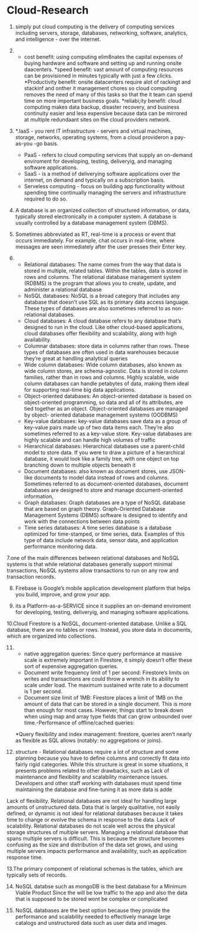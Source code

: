 # Cloud-Research

1.  simply put cloud computing is the delivery of computing services including servers, storage, databases, networking, software, analytics, and intelligence - over the internet. 

2. * cost benefit: using computing elim8nates the capital expenses of buying hardware and software
     and setting up and running onsite daacenters.
   *speed benefit: vast amount of computing resources can be provisioned in minutes typically
     with just a few clicks.
   *Productivity benefit: onsite datacenters require alot of rackingt and stackinf and onther it management chores so cloud computing removes the need of many of this tasks so that
     the it team can spend time on more  important business goals.
   *reliabi;ity benefit: cloud computing makes data backup, disaster recovery, and business continuity easier and less expensive because data can be mirrored at multiple redundaant
	 sites on the cloud providers network.
3.
     *.IaaS - you rent IT infrastructure - servers and virtual machines, storage, networks, operating systems, from a cloud provideron a pay-as-you -go basis.
     * PaaS - refers to cloud computing services that supply an on-demand enviroment for developing, testing, deliveryig, and managing software applications.
     * SaaS -  is a method of deliverying software applications over the internet, on demand and typically on a subscription basis.
     * Serveless computing - focus on building app functionality without spending time continually managing the servers and infrastructure required to do so.

4. A database is an organized collection of structured information, or data, typically stored electronically in a computer system. A database is usually controlled by a database management system (DBMS).

5. Sometimes abbreviated as RT, real-time is a process or event that occurs immediately. For example, chat occurs in real-time, where messages are seen immediately after the user presses their Enter key.

6.
	* Relational databases: The name comes from the way that data is stored in multiple, related tables. Within the tables, data is stored in rows and columns. The relational database management system (RDBMS) is the 
      program that allows you to create, update, and administer a relational database
    * NoSQL databases: NoSQL is a broad category that includes any database that doesn’t use SQL as its primary data access language. These types of databases are also sometimes referred to as non-relational databases.
    * Cloud databases: A cloud database refers to any database that’s designed to run in the cloud. Like other cloud-based applications, cloud databases offer flexibility and scalability, along with high availability. 
  	* Columnar databases: store data in columns rather than rows. These types of databases are often used in data warehouses because they’re great at handling analytical queries
    * Wide column databases: Wide column databases, also known as wide column stores, are schema-agnostic. Data is stored in column families, rather than in rows and columns. Highly scalable, wide column databases can 
      handle petabytes of data, making them ideal for supporting real-time big data applications.
  	* Object-oriented databases: An object-oriented database is based on object-oriented programming, so data and all of its attributes, are tied together as an object. Object-oriented databases are managed by object- 
      oriented database management systems (OODBMS)
    * Key-value databases:  key-value databases save data as a group of key-value pairs made up of two data items each. They’re also sometimes referred to as a key-value store. Key-value databases are highly scalable and 
      can handle high volumes of traffic 
    * Hierarchical databases: Hierarchical databases use a parent-child model to store data. If you were to draw a picture of a hierarchical database, it would look like a family tree, with one object on top branching 
      down to multiple objects beneath it
    * Document databases: also known as document stores, use JSON-like documents to model data instead of rows and columns. Sometimes referred to as document-oriented databases, document databases are designed to store 
      and manage document-oriented information,
    * Graph databases: Graph databases are a type of NoSQL database that are based on graph theory. Graph-Oriented Database Management Systems (DBMS) software is designed to identify and work with the connections between 
      data points
    * Time series databases: A time series database is a database optimized for time-stamped, or time series, data. Examples of this type of data include network data, sensor data, and application performance monitoring 
      data.

7.one of the main differences between relational databases and NoSQL systems is that while relational databases generally support minimal transactions, NoSQL systems allow transactions to run on any row and transaction records.

8. Firebase is Google’s mobile application development platform that helps you build, improve, and grow your app.
   
9. its a Platform-as-a-SERVICE since it supplies  an on-demand enviroment for developing, testing, deliveryig, and managing software applications.
   
10.Cloud Firestore is a NoSQL, document-oriented database. Unlike a SQL database, there are no tables or rows. Instead, you store data in documents, which are organized into collections.

11. 
	* native aggregation queries:  Since query performance at massive scale is extremely important in Firestore, it simply doesn’t offer these sort of expensive aggregation queries.
	* Document write frequency limit of 1 per second: Firestore’s limits on writes and transactions are could throw a wrench in its ability to scale under load. The maximum sustained write rate to a document is 1 per 		  second.
	* Document size limit of 1MB: Firestore places a limit of 1MB on the amount of data that can be stored in a single document. This is more than enough for most cases. However, things start to break down when using map 	 and  array type fields that can grow unbounded over time.-Performance of offline/cached queries:

	*Query flexibility and index management: firestore, queries aren’t nearly as flexible as SQL allows (notably: no aggregations or joins).

12. structure - Relational databases require a lot of structure and some planning because you have to define columns and correctly fit data into fairly rigid categories. While this structure is great in some situations, it presents problems related to other drawbacks, such as Lack of maintenance and flexibility and scalability 
maintenance issues. Developers and other staff working with databases must spend time maintaining the database and fine-tuning it as more data is adde

Lack of flexibility. Relational databases are not ideal for handling large amounts of unstructured data. Data that is largely qualitative, not easily defined, or dynamic is not ideal for relational databases because it takes time to change or evolve the schema in response to the data. 
Lack of scalability. Relational databases do not scale well across the physical storage structures of multiple servers. Managing a relational database that spans multiple servers is difficult. This is because the structure becomes confusing as the size and distribution of the data set grows, and using multiple servers impacts performance and availability, such as application response time. 

13.The primary component of relational schemas is the tables, which are typically sets of records. 

14. NoSQL databse such as mongoDB is the best database for a Minimum Viable Product Since the will be low traffic to the app and also the data that is supposed to be stored wont be complex or complicated 

15. NoSQL databases are the best option because they provide the performance and scalability needed to effectively manage large catalogs and unstructured data such as user data and images. 
